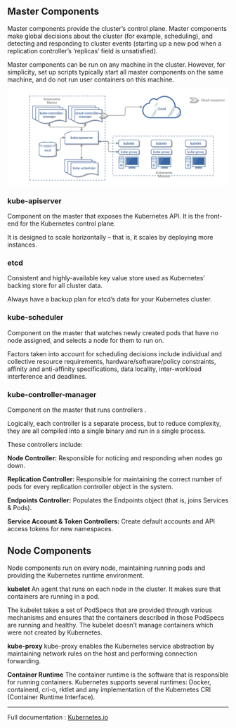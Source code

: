 ## Master Components

Master components provide the cluster’s control plane. Master components make global decisions about the cluster (for example, scheduling), and detecting and responding to cluster events (starting up a new pod when a replication controller’s ‘replicas’ field is unsatisfied).

Master components can be run on any machine in the cluster. However, for simplicity, set up scripts typically start all master components on the same machine, and do not run user containers on this machine.

![Kubernetes Components](https://github.com/Sphinxgaia/katacoda-learning-center/blob/master/kubernetes-101-intro-beginner/post-ccm-arch.png)


### kube-apiserver
Component on the master that exposes the Kubernetes API. It is the front-end for the Kubernetes control plane.

It is designed to scale horizontally – that is, it scales by deploying more instances.

### etcd
Consistent and highly-available key value store used as Kubernetes’ backing store for all cluster data.

Always have a backup plan for etcd’s data for your Kubernetes cluster.

### kube-scheduler
Component on the master that watches newly created pods that have no node assigned, and selects a node for them to run on.

Factors taken into account for scheduling decisions include individual and collective resource requirements, hardware/software/policy constraints, affinity and anti-affinity specifications, data locality, inter-workload interference and deadlines.

### kube-controller-manager
Component on the master that runs controllers .

Logically, each controller is a separate process, but to reduce complexity, they are all compiled into a single binary and run in a single process.

These controllers include:

**Node Controller:** Responsible for noticing and responding when nodes go down.

**Replication Controller:** Responsible for maintaining the correct number of pods for every replication controller object in the system.

**Endpoints Controller:** Populates the Endpoints object (that is, joins Services & Pods).

**Service Account & Token Controllers:** Create default accounts and API access tokens for new namespaces.

## Node Components

Node components run on every node, maintaining running pods and providing the Kubernetes runtime environment.

**kubelet**
An agent that runs on each node in the cluster. It makes sure that containers are running in a pod.

The kubelet takes a set of PodSpecs that are provided through various mechanisms and ensures that the containers described in those PodSpecs are running and healthy. The kubelet doesn’t manage containers which were not created by Kubernetes.

**kube-proxy**
kube-proxy enables the Kubernetes service abstraction by maintaining network rules on the host and performing connection forwarding.

**Container Runtime**
The container runtime is the software that is responsible for running containers. Kubernetes supports several runtimes: Docker, containerd, cri-o, rktlet and any implementation of the Kubernetes CRI (Container Runtime Interface).

---

Full documentation : [Kubernetes.io](https://kubernetes.io/docs/concepts/)